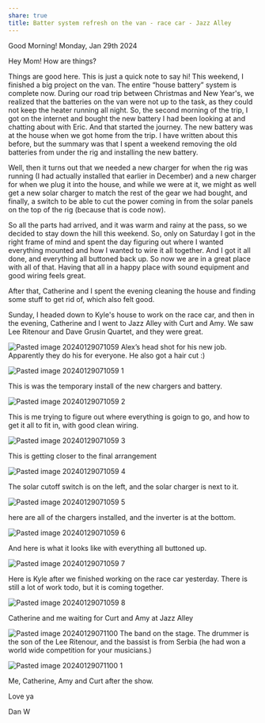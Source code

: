 ```yaml
---
share: true
title: Batter system refresh on the van - race car - Jazz Alley
---
```




Good Morning! Monday, Jan 29th 2024

Hey Mom! How are things?  

Things are good here. This is just a quick note to say hi! This weekend, I finished a big project on the van. The entire “house battery” system is complete now. During our road trip between Christmas and New Year's, we realized that the batteries on the van were not up to the task, as they could not keep the heater running all night. So, the second morning of the trip, I got on the internet and bought the new battery I had been looking at and chatting about with Eric. And that started the journey. The new battery was at the house when we got home from the trip. I have written about this before, but the summary was that I spent a weekend removing the old batteries from under the rig and installing the new battery. 

  

Well, then it turns out that we needed a new charger for when the rig was running (I had actually installed that earlier in December) and a new charger for when we plug it into the house, and while we were at it, we might as well get a new solar charger to match the rest of the gear we had bought, and finally, a switch to be able to cut the power coming in from the solar panels on the top of the rig (because that is code now). 

  

So all the parts had arrived, and it was warm and rainy at the pass, so we decided to stay down the hill this weekend. So, only on Saturday I got in the right frame of mind and spent the day figuring out where I wanted everything mounted and how I wanted to wire it all together. And I got it all done, and everything all buttoned back up. So now we are in a great place with all of that. Having that all in a happy place with sound equipment and good wiring feels great.

  

After that, Catherine and I spent the evening cleaning the house and finding some stuff to get rid of, which also felt good.

  

Sunday, I headed down to Kyle's house to work on the race car, and then in the evening, Catherine and I went to Jazz Alley with Curt and Amy. We saw Lee Ritenour and Dave Grusin Quartet, and they were great.

  

  ![Pasted image 20240129071059](../attachments/Pasted%20image%2020240129071059.jpg)
Alex’s head shot for his new job.   Apparently they do his for everyone.  He also got a hair cut :) 


![Pasted image 20240129071059 1](../attachments/Pasted%20image%2020240129071059%201.jpg)

This is was the temporary install of the new chargers and battery.


![Pasted image 20240129071059 2](../attachments/Pasted%20image%2020240129071059%202.jpg)

This is me trying to figure out where everything is goign to go, and how to get it all to fit in, with good clean wiring.

![Pasted image 20240129071059 3](../attachments/Pasted%20image%2020240129071059%203.jpg)

This is getting closer to the final arrangement


![Pasted image 20240129071059 4](../attachments/Pasted%20image%2020240129071059%204.jpg)


The solar cutoff switch is on the left, and the solar charger is next to it.

![Pasted image 20240129071059 5](../attachments/Pasted%20image%2020240129071059%205.jpg)

here are all of the chargers installed, and the inverter is at the bottom.



![Pasted image 20240129071059 6](../attachments/Pasted%20image%2020240129071059%206.jpg)

And here is what it looks like with everything all buttoned up.


![Pasted image 20240129071059 7](../attachments/Pasted%20image%2020240129071059%207.jpg)


Here is Kyle after we finished working on the race car yesterday.  There is still a lot of work todo, but it is coming together.

![Pasted image 20240129071059 8](../attachments/Pasted%20image%2020240129071059%208.jpg)

Catherine and me waiting for Curt and Amy at Jazz Alley


![Pasted image 20240129071100](../attachments/Pasted%20image%2020240129071100.jpg)
The band on the stage.  The drummer is the son of the Lee Ritenour, and the bassist is from Serbia (he had won a world wide competition for your musicians.)


![Pasted image 20240129071100 1](../attachments/Pasted%20image%2020240129071100%201.jpg)

Me, Catherine, Amy and Curt after the show.

Love ya

Dan W